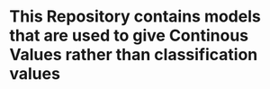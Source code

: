 # This Repository contains models that are used to give Continous Values rather than classification values
